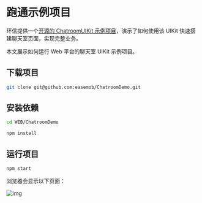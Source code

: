# 跑通示例项目

环信提供一个[开源的 ChatroomUIKit 示例项目](https://github.com/easemob/ChatroomDemo/tree/dev/WEB/ChatroomDemo)，演示了如何使用该 UIKit 快速搭建聊天室页面，实现完整业务。

本文展示如何运行 Web 平台的聊天室 UIKit 示例项目。

## 下载项目

```sh
git clone git@github.com:easemob/ChatroomDemo.git
```

## 安装依赖

```sh
cd WEB/ChatroomDemo

npm install
```

## 运行项目

```sh
npm start
```

浏览器会显示以下页面：

![img](@static/images/uikit/chatroomweb/chatroom_enter.png)
